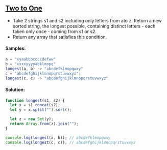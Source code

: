 ## [Two to One](https://www.codewars.com/kata/5656b6906de340bd1b0000ac)

- Take 2 strings s1 and s2 including only letters from ato z. Return a new sorted string, the longest possible, containing distinct letters - each taken only once - coming from s1 or s2.
- Return any array that satisfies this condition.

#### Samples:
```js
a = "xyaabbbccccdefww" 
b = "xxxxyyyyabklmopq" 
longest(a, b) -> "abcdefklmopqwxy" 
c = "abcdefghijklmnopqrstuvwxyz"; 
longest(c, c) -> "abcdefghijklmnopqrstuvwxyz"
```
#### Solution:
```js
function longest(s1, s2) {
  let x = s1.concat(s2);
  let y = x.split("").sort();

  let z = new Set(y);
  return Array.from(z).join("");
}

console.log(longest(a, b)); // abcdefklmopqwxy
console.log(longest(c, c)); // abcdefghijklmnopqrstuvwxyz
```